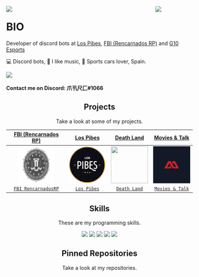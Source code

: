 <img align='left' src='https://raw.githubusercontent.com/sammwyy/sammwyy/master/sprites/LinkFront_Beat.gif' width='20%'>  
<img align='right' src='https://raw.githubusercontent.com/sammwyy/sammwyy/master/sprites/zelda.gif' width='20%'> 

# BIO
Developer of discord bots at [Los Pibes](https://discord.gg/5dSRw9mxp3), [FBI (Rencarnados RP)](https://discord.gg/g7GE4QpkXY) and [G10 Esports](https://discord.gg/sfJwnF2Tuc)

💻 Discord bots, 🎸 I like music, 🚗 Sports cars lover, Spain.  
  
![](https://komarev.com/ghpvc/?username=elmarcz&color=blueviolet)

**Contact me on Discord: 爪卂尺匚#1066**

<h2 align="center">Projects</h2>
<p align="center">Take a look at some of my projects.</p>
<p align="center">

  
| <a href="https://discord.gg/arQR7nbc2y" target="_blank">**FBI (Rencarnados RP)**</a> | <a href="https://dotmsn.com" target="_blank">**Los Pibes**</a> | <a href="https://enhancedtwitch.com" target="_blank">**Death Land**</a> | <a href="http://moviesandtalk.cf/" target="_blank">**Movies & Talk**</a> |
| :---: | :---: | :---: | :---: |
| <img align='center' src='https://raw.githubusercontent.com/elmarcz/elmarcz/main/Proyectos/FBIpng.png' width="100px" height='100px'> | <img align='center' src='https://raw.githubusercontent.com/elmarcz/elmarcz/main/Proyectos/Logo%20Los%20Pibes.png' width="100px"  height='100px'> | <img align='center' width="100px" src='https://camo.githubusercontent.com/b4d0f47f4fb6bc90743927c777267398df711d1d87efc9aa221e6f96150468d5/68747470733a2f2f692e6962622e636f2f4d354b673067622f44656174682d4c616e642e706e67' height='100px'>  | <img align='center' src='https://raw.githubusercontent.com/elmarcz/elmarcz/main/Proyectos/Movies%20%26%20Talk.jpg' width="100px" height='100px'> | <img align='center' src='https://raw.githubusercontent.com/elmarcz/elmarcz/main/Proyectos/FBIpng.png' width="100px" height='100px'> | <img align='center' src='https://raw.githubusercontent.com/elmarcz/elmarcz/main/Proyectos/Logo%20Los%20Pibes.png' width="100px"  height='100px'> |
| <a href="https://discord.io/fbirencarnadosRP" target="_blank">`FBI RencarnadosRP`</a> | <a href="https://discord.gg/utnkA5xZDu" target="_blank">`Los Pibes`</a> | <a href="https://github.com/elmarcz/Death-Land" target="_blank">`Death Land`</a> | <a href="http://moviesandtalk.cf" target="_blank">`Movies & Talk`</a> |

</p>


<h2 align="center">Skills</h2>
<p align="center">These are my programming skills.</p>

<p align="center">
   <img src='https://raw.githubusercontent.com/sammwyy/sammwyy/master/skills/css.png' height='42px'/>
   <img src='https://raw.githubusercontent.com/sammwyy/sammwyy/master/skills/html.png' height='42px'>
  <img src='https://raw.githubusercontent.com/sammwyy/sammwyy/master/skills/java.png' height='42px'>
  <img src='https://raw.githubusercontent.com/sammwyy/sammwyy/master/skills/javascript.jpg' height='42px'>
   <img src='https://raw.githubusercontent.com/sammwyy/sammwyy/master/skills/nodejs.png' height='42px'>
  </p>
  
  <h2 align="center">Pinned Repositories</h2>
<p align="center">Take a look at my repositories.</p>

